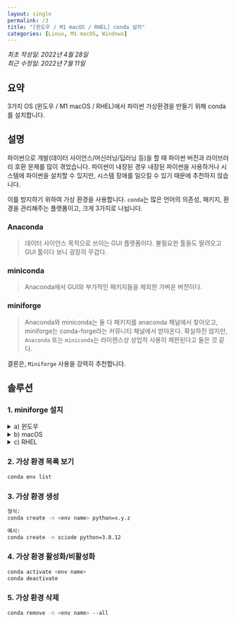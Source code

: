 ```yaml
---
layout: single
permalink: /3
title: "[윈도우 / M1 macOS / RHEL] conda 설치"
categories: [Linux, M1 macOS, Windows]
---
```


*최초 작성일: 2022년 4월 28일*  
*최근 수정일: 2022년 7월 11일*

## 요약

3가지 OS (윈도우 / M1 macOS / RHEL)에서 파이썬 가상환경을 만들기 위해 conda를 설치합니다.

## 설명

파이썬으로 개발(데이터 사이언스/머신러닝/딥러닝 등)을 할 때 파이썬 버전과 라이브러리 호환 문제를 많이 겪었습니다. 파이썬이 내장된 경우 내장된 파이썬을 사용하거나 시스템에 파이썬을 설치할 수 있지만, 시스템 장애를 일으킬 수 있기 때문에 추천하지 않습니다.

이를 방지하기 위하여 가상 환경을 사용합니다. `conda`는 많은 언어의 의존성, 패키지, 환경을 관리해주는 플랫폼이고, 크게 3가지로 나뉩니다.

### Anaconda

> 데이터 사이언스 목적으로 쓰이는 GUI 플랫폼이다. 불필요한 툴들도 딸려오고 GUI 툴이다 보니 굉장히 무겁다.

### miniconda

> Anaconda에서 GUI와 부가적인 패키지들을 제외한 가벼운 버전이다.

### miniforge

> Anaconda와 miniconda는 둘 다 패키지를 anaconda 채널에서 찾아오고, miniforge는 conda-forge라는 커뮤니티 채널에서 받아온다. 확실하진 않지만, `Anaconda` 또는 `miniconda`는 라이렌스상 상업적 사용이 제한된다고 들은 것 같다.

결론은, `Miniforge` 사용을 강력히 추천합니다.

## 솔루션

### **1. miniforge 설치**

<details>

  <summary>a) 윈도우</summary>

#### **1.1 설치**

PowerShell에서 다음 입력 하여 설치:

| |
|:---:|
| <img width="603" alt="daf" src="{{ site.url }}{{ site.baseurl }}/assets/images/posts/Windows/3_1.png" onclick="window.open(this.src)"> |

```shell
winget install -e --id CondaForge.Miniforge3
exit
```

#### **1.2 계정의 환경 변수 추가**

명령 프롬프트(관리자 계정 x)에서 다음 입력하여 계정의 환경 변수 추가 ([source](https://developers.google.com/earth-engine/guides/python_install-conda#windows_4)):

| |
|:---:|
| <img width="905" alt="daf" src="{{ site.url }}{{ site.baseurl }}/assets/images/posts/Windows/3_2.png" onclick="window.open(this.src)"> |

```shell
setx Path "%Path%;%UserProfile%\miniconda3\condabin;"
```

#### **1.3 conda 사용 준비**

PowerShell에 다음을 입력하여 conda 초기화 후 PowerShell 재실행:

| |
|:---:|
| <img width="905" alt="daf" src="{{ site.url }}{{ site.baseurl }}/assets/images/posts/Windows/3_3.png" onclick="window.open(this.src)"> |

```shell
conda init powershell
exit
```

#### **1.4 스크립트 실행 권한**

"`profile.ps1 파일을 로드할 수 없습니다`"라는 에러가 날 것이다. 이때, 다음을 입력하고 PowerShell 재실행:

| |
|:---:|
| <img width="905" alt="daf" src="{{ site.url }}{{ site.baseurl }}/assets/images/posts/Windows/3_4.png" onclick="window.open(this.src)"> |

```shell
Set-ExecutionPolicy -ExecutionPolicy RemoteSigned -Scope CurrentUser
exit
```

PowerShell 다시 실행 후 입력란 맨 앞에 `(base)` 콘다 환경이 실행중이면 성공.

| |
|:---:|
| <img width="905" alt="daf" src="{{ site.url }}{{ site.baseurl }}/assets/images/posts/Windows/3_5.png" onclick="window.open(this.src)"> |

</details>

<details>

  <summary>b) macOS</summary>

```bash
brew install --cask miniforge
conda init zsh
```

*터미널을 디시 실행 시켜야 적용이 된다. 적용이 성공적으로 됐다면, `base`가 자동적으로 활성화되면서 (base)가 앞에 붙는다.*

</details>

<details>

  <summary>c) RHEL</summary>

```bash
wget "https://github.com/conda-forge/miniforge/releases/latest/download/Miniforge3-$(uname)-$(uname -m).sh"
bash Miniforge3-$(uname)-$(uname -m).sh
```

</details>

### **2. 가상 환경 목록 보기**

```bash
conda env list
```

### **3. 가상 환경 생성**

```bash
형식:
conda create -n <env name> python=x.y.z

예시:
conda create -n sciode python=3.8.12
```

### **4. 가상 환경 활성화/비활성화**

```bash
conda activate <env name>
conda deactivate
```

### **5. 가상 환경 삭제**

```bash
conda remove -n <env name> --all
```
